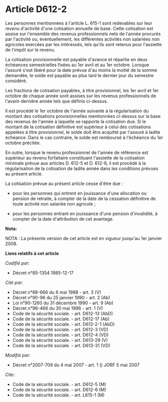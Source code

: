 # Article D612-2

Les personnes mentionnées à l'article L. 615-1 sont redevables sur leur revenu d'activité d'une cotisation annuelle de base.
Cette cotisation est assise sur l'ensemble des revenus professionnels nets de l'année procurés par l'activité ou,
éventuellement, les différentes activités non salariées non agricoles exercées par les intéressés, tels qu'ils sont retenus
pour l'assiette de l'impôt sur le revenu. 

La cotisation provisionnelle est payable d'avance et répartie en deux échéances semestrielles fixées au 1er avril et au 1er
octobre. Lorsque l'assuré s'est libéré pour la date prévue d'au moins la moitié de la somme demandée, le solde est payable au
plus tard le dernier jour du semestre considéré.

Les fractions de cotisation payables, à titre provisionnel, les 1er avril et 1er octobre de chaque année sont assises sur les
revenus professionnels de l'avant-dernière année tels que définis ci-dessus.

Il est procédé le 1er octobre de l'année suivante à la régularisation du montant des cotisations provisionnelles mentionnées
ci-dessus sur la base des revenus de l'année à laquelle se rapporte la cotisation due. Si le montant de la cotisation
définitive est supérieur à celui des cotisations appelées à titre provisionnel, le solde doit être acquitté par l'assuré à
ladite échéance. Dans le cas contraire, le solde est remboursé à l'échéance du 1er octobre précitée.

En outre, lorsque le revenu professionnel de l'année de référence est supérieur au revenu forfaitaire constituant l'assiette
de la cotisation minimale prévue aux articles D. 612-5 et D. 612-6, il est procédé à la régularisation de la cotisation de
ladite année dans les conditions prévues au présent article.

La cotisation prévue au présent article cesse d'être due :

- pour les personnes qui entrent en jouissance d'une allocation ou pension de retraite, à compter de la date de la cessation
définitive de toute activité non salariée non agricole ;

- pour les personnes entrant en jouissance d'une pension d'invalidité, à compter de la date d'attribution de cet avantage.

**Nota:**

NOTA : La présente version de cet article est en vigueur jusqu'au 1er janvier 2008.

**Liens relatifs à cet article**

_Codifié par_:

  - Décret n°85-1354 1985-12-17

_Cité par_:

  - Décret n°88-666 du 6 mai 1988 - art. 3 (V)
  - Décret n°90-96 du 25 janvier 1990 - art. 2 (Ab)
  - Loi n°90-1260 du 31 décembre 1990 - art. 9 (Ab)
  - Décret n°96-466 du 30 mai 1996 - art. 1 (V)
  - Code de la sécurité sociale. - art. D612-13 (AbD)
  - Code de la sécurité sociale. - art. D612-17 (Ab)
  - Code de la sécurité sociale. - art. D612-2-1 (AbD)
  - Code de la sécurité sociale. - art. D612-3 (VD)
  - Code de la sécurité sociale. - art. D612-4 (VD)
  - Code de la sécurité sociale. - art. D613-29 (V)
  - Code de la sécurité sociale. - art. D613-31 (VD)

_Modifié par_:

  - Décret n°2007-709 du 4 mai 2007 - art. 1 () JORF 5 mai 2007

_Cite_:

  - Code de la sécurité sociale. - art. D612-5 (M)
  - Code de la sécurité sociale. - art. D612-6 (M)
  - Code de la sécurité sociale. - art. L615-1 (M)
